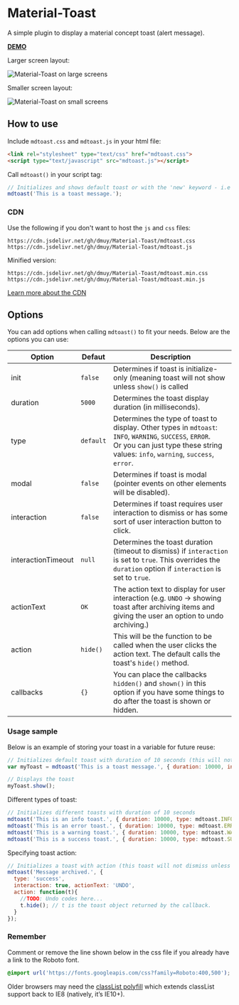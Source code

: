 # Material-Toast
A simple plugin to display a material concept toast (alert message).

**[DEMO](https://dmuy.github.io/Material-Toast/)**

Larger screen layout:

![Material-Toast on large screens](https://lh3.googleusercontent.com/ctcUblNkRT8tiMPeXLqqaL3aVacFg6OhVZDPOAPKZQ_M-MwsGHe8rdX0wfIG0p2RcwHQO14dX2RaoRaxhQgPStfRUs21kLOcmm3XIdsXQWbsJVIB1oHtI8PcffOLsa9tyaTMtw5owTtbV4Vyi3xyRCWE5sdjDmeoH16Accq2vuiK9H7JSV7WYikx-o2mDIGdgDjGq0YflthktNYuZEf_DUvhXs6jeeGpY1dRgV9lA2gzoY_uoUJUBH1dZVlHy7Upeilhe5BFS9642grsJHoNTJWPeC0hz5tovteDMs1OeSBiKEFz2-LDmdxIaJFGe4Ch0l2fKJHBXp1h7QS-bKF9mVhEbspFi0yTVwvihmzR2r183_j6IdofaeGsJMMFGETnmfv7E9SEbZBSL1RebqWRjpa2FF7IE-waHG3i1WGoeCc7XQfcQDLCZGWR9s1KS4KpzBVvPYOgGAvrR5Xxmf2tNmBLYE104WPFtNJSagN3AXx-jWgG1lRyAeVJNdhfOHXkIcKpljrSQuFyuUnlGSdSryN5by3IBardlQDa4cXNV5ixabB7Ktef131kCaMbmPJJ7zITGbH4XeTqRVD4jbkJBUxk8DCvn5HYSvmpECCCTzmSrinqwMHm7XEHKPKTFfOw_mNwDWXZPblBXuKr-F-PshWm=w759-h404-no "Material-Toast large screen layout")

Smaller screen layout:

![Material-Toast on small screens](https://lh3.googleusercontent.com/ghIKExtruFQJg67WEp_4Npj_S0Lc7vu_FrHUrMfJrOgLY8CApc7yGMB_8583BlFC9_FscysR6a99ZbiU-fZOB08j6xvffhk8ja21ZE_5JKYn9WAwT4R__An59S4QonjISzWyUahpZrTiPdQWBToTQ26qbjiLLRwl4tAsdxGNCF0s4pvWVMgIpXlIT87BdbsEYPFfgcvb6HOLZVy526J5Mvd1ARjeRv3g7mVYwEp4hGWSihTIo-kYogW4h7JINnKSSrv9L43cUQiau9LhsIDpFDHnW1A6Gy5FI7iN-GVi3nilmAb18Zw4gb6To4YJcj5SeZDAEGWKfGHp7M9Gv4dTqbKl0uKXBjmCk997sgoWtU2ximnIIIXNNa-otXfauZ9k7ogXJVtA5i3ciSULBZoQOw6vWkEcoJ7BNp_yEwKuJ0f9ffkM3MfiF_7e6z7LJkSOgzpGzyyVCyptffFNSHs2pUPlU7KX7SaPXhGuqcUSNbWqTTKlPHXbFt6nigetER_bT8DD-e7ZsHfFuWnFWLyWLi0NjGCPxeHZG3f-Tch6ayk4QuCvoEHhw9bVOu-p8PjQ5PsJmGBeEkfPC6TjOLGNBfcTV0nuK3wge8s4M72Dls_HpRGpw9WrYo0ukbqmeZz805iv40dI_qJGtRId26eaExSE=w232-h404-no "Material-Toast smaller screen layout")


## How to use
Include `mdtoast.css` and `mdtoast.js` in your html file:
```html
<link rel="stylesheet" type="text/css" href="mdtoast.css">
<script type="text/javascript" src="mdtoast.js"></script>
```

Call `mdtoast()` in your script tag:
```javascript
// Initializes and shows default toast or with the 'new' keyword - i.e new mdtoast(...)
mdtoast('This is a toast message.');
```

### CDN
Use the following if you don't want to host the `js` and `css` files:
```
https://cdn.jsdelivr.net/gh/dmuy/Material-Toast/mdtoast.css
https://cdn.jsdelivr.net/gh/dmuy/Material-Toast/mdtoast.js
```
Minified version:
```
https://cdn.jsdelivr.net/gh/dmuy/Material-Toast/mdtoast.min.css
https://cdn.jsdelivr.net/gh/dmuy/Material-Toast/mdtoast.min.js
```

[Learn more about the CDN](https://www.jsdelivr.com/features#gh)

## Options
You can add options when calling `mdtoast()` to fit your needs. Below are the options you can use:

| Option      | Defaut       | Description  |
| ----------- |--------------|--------------|
| init        | `false`      | Determines if toast is initialize-only (meaning toast will not show unless `show()` is called |
| duration    | `5000`       | Determines the toast display duration (in milliseconds). |
| type        | `default`    | Determines the type of toast to display. Other types in `mdtoast`: `INFO`, `WARNING`, `SUCCESS`, `ERROR`. <br> Or you can just type these string values: `info`, `warning`, `success`, `error`. |
| modal       | `false`      | Determines if toast is modal (pointer events on other elements will be disabled). |
| interaction | `false`      | Determines if toast requires user interaction to dismiss or has some sort of user interaction button to click. |
| interactionTimeout | `null` | Determines the toast duration (timeout to dismiss) if `interaction` is set to `true`. This overrides the `duration` option if `interaction` is set to `true`. |
| actionText  | `OK`         | The action text to display for user interaction (e.g. `UNDO` -> showing toast after archiving items and giving the user an option to undo archiving.) |
| action      | `hide()`     | This will be the function to be called when the user clicks the action text. The default calls the toast's `hide()` method. |
| callbacks   | `{}`         | You can place the callbacks `hidden()` and `shown()` in this option if you have some things to do after the toast is shown or hidden. |

### Usage sample
Below is an example of storing your toast in a variable for future reuse:
```javascript
// Initializes default toast with duration of 10 seconds (this will not show the toast since init is set to true)
var myToast = mdtoast('This is a toast message.', { duration: 10000, init: true }); 

// Displays the toast
myToast.show();
```

Different types of toast:
```javascript
// Initializes different toasts with duration of 10 seconds
mdtoast('This is an info toast.', { duration: 10000, type: mdtoast.INFO });      // or type: 'info'
mdtoast('This is an error toast.', { duration: 10000, type: mdtoast.ERROR });    // or type: 'error'
mdtoast('This is a warning toast.', { duration: 10000, type: mdtoast.WARNING }); // or type: 'warning'
mdtoast('This is a success toast.', { duration: 10000, type: mdtoast.SUCCESS }); // or type: 'success'
```

Specifying toast action:
```javascript
// Initializes a toast with action (this toast will not dismiss unless 'interactionTimeout' is specified)
mdtoast('Message archived.', {
  type: 'success', 
  interaction: true, actionText: 'UNDO', 
  action: function(t){
    //TODO: Undo codes here...
    t.hide(); // t is the toast object returned by the callback.
  }
});
```

### Remember
Comment or remove the line shown below in the css file if you already have a link to the Roboto font.
```css
@import url('https://fonts.googleapis.com/css?family=Roboto:400,500');
```

Older browsers may need the [classList polyfill](https://developer.mozilla.org/en-US/docs/Web/API/Element/classList) which extends classList support back to IE8 (natively, it’s IE10+).

